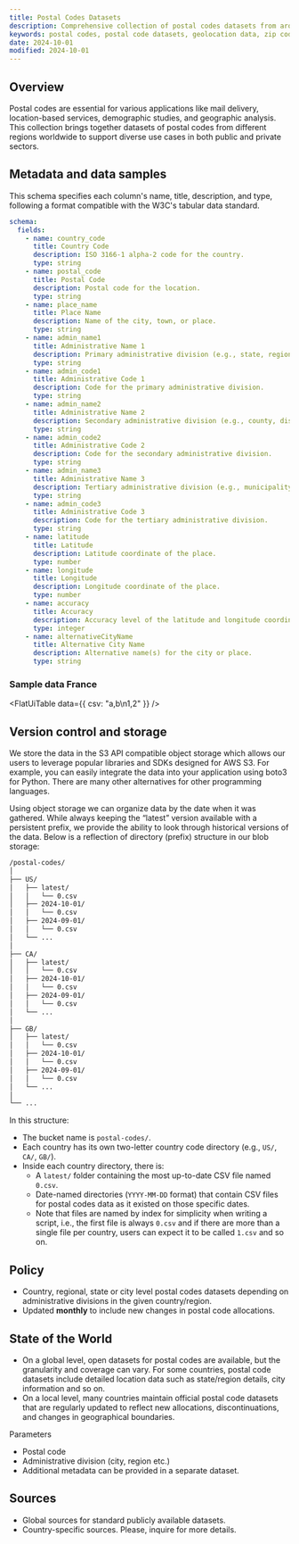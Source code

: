 ```yaml
---
title: Postal Codes Datasets
description: Comprehensive collection of postal codes datasets from around the world.
keywords: postal codes, postal code datasets, geolocation data, zip codes, worldwide postal codes
date: 2024-10-01
modified: 2024-10-01
---
```


## Overview

Postal codes are essential for various applications like mail delivery, location-based services, demographic studies, and geographic analysis. This collection brings together datasets of postal codes from different regions worldwide to support diverse use cases in both public and private sectors.

## Metadata and data samples

This schema specifies each column's name, title, description, and type, following a format compatible with the W3C's tabular data standard.

```yml
schema:
  fields:
    - name: country_code
      title: Country Code
      description: ISO 3166-1 alpha-2 code for the country.
      type: string
    - name: postal_code
      title: Postal Code
      description: Postal code for the location.
      type: string
    - name: place_name
      title: Place Name
      description: Name of the city, town, or place.
      type: string
    - name: admin_name1
      title: Administrative Name 1
      description: Primary administrative division (e.g., state, region).
      type: string
    - name: admin_code1
      title: Administrative Code 1
      description: Code for the primary administrative division.
      type: string
    - name: admin_name2
      title: Administrative Name 2
      description: Secondary administrative division (e.g., county, district).
      type: string
    - name: admin_code2
      title: Administrative Code 2
      description: Code for the secondary administrative division.
      type: string
    - name: admin_name3
      title: Administrative Name 3
      description: Tertiary administrative division (e.g., municipality, borough).
      type: string
    - name: admin_code3
      title: Administrative Code 3
      description: Code for the tertiary administrative division.
      type: string
    - name: latitude
      title: Latitude
      description: Latitude coordinate of the place.
      type: number
    - name: longitude
      title: Longitude
      description: Longitude coordinate of the place.
      type: number
    - name: accuracy
      title: Accuracy
      description: Accuracy level of the latitude and longitude coordinates.
      type: integer
    - name: alternativeCityName
      title: Alternative City Name
      description: Alternative name(s) for the city or place.
      type: string
```

### Sample data France

<FlatUiTable
  data={{
    csv: "a,b\n1,2"
  }}
  />

## Version control and storage

We store the data in the S3 API compatible object storage which allows our users to leverage popular libraries and SDKs designed for AWS S3. For example, you can easily integrate the data into your application using boto3 for Python. There are many other alternatives for other programming languages.

Using object storage we can organize data by the date when it was gathered. While always keeping the “latest” version available with a persistent prefix, we provide the ability to look through historical versions of the data. Below is a reflection of directory (prefix) structure in our blob storage:

```bash
/postal-codes/
│
├── US/
│   ├── latest/
│   │   └── 0.csv
│   ├── 2024-10-01/
│   │   └── 0.csv
│   ├── 2024-09-01/
│   │   └── 0.csv
│   └── ...
│
├── CA/
│   ├── latest/
│   │   └── 0.csv
│   ├── 2024-10-01/
│   │   └── 0.csv
│   ├── 2024-09-01/
│   │   └── 0.csv
│   └── ...
│
├── GB/
│   ├── latest/
│   │   └── 0.csv
│   ├── 2024-10-01/
│   │   └── 0.csv
│   ├── 2024-09-01/
│   │   └── 0.csv
│   └── ...
│
└── ...
```

In this structure:

- The bucket name is `postal-codes/`.
- Each country has its own two-letter country code directory (e.g., `US/`, `CA/`, `GB/`).
- Inside each country directory, there is:
  - A `latest/` folder containing the most up-to-date CSV file named `0.csv`.
  - Date-named directories (`YYYY-MM-DD` format) that contain CSV files for postal codes data as it existed on those specific dates.
  - Note that files are named by index for simplicity when writing a script, i.e., the first file is always `0.csv` and if there are more than a single file per country, users can expect it to be called `1.csv` and so on.

## Policy

* Country, regional, state or city level postal codes datasets depending on administrative divisions in the given country/region.
* Updated **monthly** to include new changes in postal code allocations.

## State of the World

* On a global level, open datasets for postal codes are available, but the granularity and coverage can vary. For some countries, postal code datasets include detailed location data such as state/region details, city information and so on.
* On a local level, many countries maintain official postal code datasets that are regularly updated to reflect new allocations, discontinuations, and changes in geographical boundaries.

Parameters

* Postal code
* Administrative division (city, region etc.) 
* Additional metadata can be provided in a separate dataset.

## Sources

* Global sources for standard publicly available datasets.
* Country-specific sources. Please, inquire for more details.
